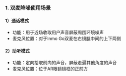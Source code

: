 
### 1. 双麦降噪使用场景

#### 1）通话模式
- 功能：用于近场收取用户声音屏蔽周围环境噪声
- 麦克风位置：对于Inmo Go双麦在右镜腿中间的上下两侧
#### 2）助听模式
- 功能：定向拾取前向的声音，屏蔽走遍其他角度的声音
- 麦克风位置：位于AR眼镜镜框的正前方

